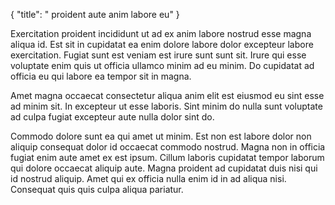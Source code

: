 {
  "title": " proident aute anim labore eu"
}

Exercitation proident incididunt ut ad ex anim labore nostrud esse magna aliqua id. Est sit in cupidatat ea enim dolore labore dolor excepteur labore exercitation. Fugiat sunt est veniam est irure sunt sunt sit. Irure qui esse voluptate enim quis ut officia ullamco minim ad eu minim. Do cupidatat ad officia eu qui labore ea tempor sit in magna.

Amet magna occaecat consectetur aliqua anim elit est eiusmod eu sint esse ad minim sit. In excepteur ut esse laboris. Sint minim do nulla sunt voluptate ad culpa fugiat excepteur aute nulla dolor sint do.

Commodo dolore sunt ea qui amet ut minim. Est non est labore dolor non aliquip consequat dolor id occaecat commodo nostrud. Magna non in officia fugiat enim aute amet ex est ipsum. Cillum laboris cupidatat tempor laborum qui dolore occaecat aliquip aute. Magna proident ad cupidatat duis nisi qui id nostrud aliquip. Amet qui ex officia nulla enim id in ad aliqua nisi. Consequat quis quis culpa aliqua pariatur.